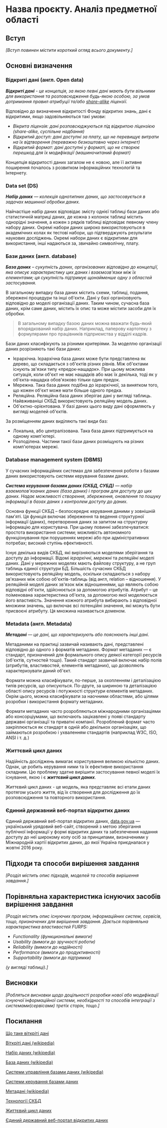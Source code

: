# Назва проєкту. Аналіз предметної області

## Вступ

*[Вступ повинен містити короткий огляд всього документу.]*


## Основні визначення

### Відкриті дані (англ. Open data)

  ***Відкриті дані** - це концепція, за якою певні дані мають бути вільними для використання та розповсюдження 
будь-якою особою, за умов дотримання правил атрибуції та/або [share-alike](https://ru.wikipedia.org/wiki/Share-alike) ліцензії.*

  Відповідно до визначення відкритості Фонду відкритих знань, дані є відкритими, якщо задовільняються такі умови:

- *Вікрита ліцензія: дані розповсюджуються під відкритою ліцензією (share-alike, суспільне надбання)*
- *Відкритий доступ: дані доступні за плату, що не перевищує витрати на їх відтворення (переважно безкоштовно через інтернет)*
- *Відкритий формат: дані доступні у форматі, що не створює перешкод для їх модифікації (машиночитаний формат)*

Концепція відкритості даних загалом не є новою, але її активне поширення почалось з розвитком інформаційних технологій та Інтернету.

### Data set (DS)

 ***Набір даних** — колекція однотипних даних, що застосовується в задачах машинної обробки даних.*

 Найчастіше набір даних відповідає змісту однієї таблиці бази даних або статистичній матриці даних, де кожна з колонок таблиці містить однорідні значення, а кожен з рядків таблиці відповідає певному члену набору даних.
 Окремі набори даних широко використовуються в академічних колах як тестові набори, що підтверджують результати наукових досліджень. Окремі набори даних є відкритими для використання, інші надаються за, звичайно символічну, плату.
 
### Бази даних (англ. database)
 
 ***База даних** – сукупність даних, організованих відповідно до концепції, яка описує характеристику цих даних і взаємозв'язки між їх елементами; ця сукупність підтримує щонайменше одну з областей застосування.* 
 
 В загальному випадку база даних містить схеми, таблиці, подання, збережені процедури та інші об'єкти. Дані у базі організовують відповідно до моделі організації даних. Таким чином, сучасна база даних, крім саме даних, містить їх опис та може містити засоби для їх обробки.

> В загальному випадку базою даних можна вважати будь-який впорядкований набір даних. Наприклад, паперову картотеку з формулярами про працівників підприємства у відділі кадрів.

 Бази даних класифікують за різними критеріями. За моделлю організації даних розрізняють такі бази даних:

- Ієрархічна. Ієрархічна база даних може бути представлена як дерево, що складається з об'єктів різних рівнів. Між об'єктами існують зв'язки типу «предок-нащадок». При цьому можлива ситуація, коли об'єкт не має нащадків або має їх декілька, тоді як у об'єкта-нащадка обов'язково тільки один предок.
- Мережна. Така база даних подібна до ієрархічної, за винятком того, що кожен об'єкт може мати більше одного предка.
- Реляційна. Реляційна база даних зберігає дані у вигляді таблиць. Найвживаніші СКБД використовують реляційну модель даних.
- Об'єктно-орієнтована. У базі даних цього виду дані оформляють у вигляді моделей об'єктів.

 За розміщенням даних виділяють такі види баз:

- Локальна, або централізована. Така база даних підтримується на одному комп'ютері.
- Розподілена. Частини такої бази даних розміщують на різних комп'ютерах мережі.

### Database management system (DBMS)

У сучасних інформаційних системах для забезпечення роботи з базами даних використовують системи керування базами даних.

 ***Система керування базами даних (СКБД, СУБД)** — набір взаємопов'язаних даних (база даних) і програм для доступу до цих даних. Надає можливості створення, 
збереження, оновлення та пошуку інформації в базах даних з контролем доступу до даних.*

 Основна функції СКБД – безпосереднє керування даними у зовнішній пам'яті. Ця функція включає збереження та ведення структурної інформації (даних), 
перетворення даних за запитом на структурну інформацію для користувача. При цьому повинні забезпечуватися: простота використання системи; можливість 
автономного функціонування при порушеннях мережі або при адміністративних потребах; високий ступінь ефективності.

 Існує декілька видів СКБД, які вирізняються моделями зберігання та доступу до інформації. Відомі *ієрархічні*, *мережні* та *реляційні* моделі даних. 
Дані у мережних моделях мають файлову структуру, а не груп таблиць єдиної структури БД. Більшість сучасних СКБД використовують реляційну модель, 
оскільки складаються з набору зв'язаних між собою об'єктів-таблиць (від англ, relation – відношення). У реляційній моделі даних зв'язок між відношеннями, 
що являють собою відповідні об'єкти, здійснюється за допомогою атрибутів. Атрибут – це поіменована характеристика об'єкта, за допомогою якої моделюється 
його властивість. Значення кожного атрибута вибирають з відповідної множини значень, що включає всі потенційні значення, які можуть бути присвоєні 
атрибуту. Ця множина називається доменом.

### Metadata (англ. Metadata)

 ***Метадані** — це дані, що характеризують або пояснюють інші дані.*
 
 Метаданими на практиці зазвичай називають дані, представлені відповідно до одного з форматів метаданих. Формат метаданих — є стандарт, призначений для формального опису деякої категорії ресурсів (об'єктів, сутностей тощо). Такий стандарт зазвичай включає набір полів (атрибутів, властивостей, елементів метаданих), що дозволяють характеризувати даний об'єкт.
 
 Формати можна класифікувати, по-перше, за охопленням і деталізацією типів ресурсів, що описуються. По-друге, за шириною та деталізацією області опису ресурсів і потужності структури елементів метаданих. Окрім цього, можна класифікувати за наочними областями, або цілями розробки і використання формату метаданих.

 Формати метаданих часто розробляються міжнародними організаціями або консорціумами, що включають зацікавлені у появі стандарту державні організації та приватні компанії. Розроблений формат часто закріплюється як стандарт в одній або декількох організаціях, що займаються розробкою і ухваленням стандартів (наприклад W3C, ISO, ANSI і т. д.)

### Життєвий цикл даних

 Надійність досліджень вимагає користування великою кількістю даних. Однак, це робить керування ними та їх ефективне використання складним. Цю проблему здатне вирішити застосування певної моделі їх існування, якою і є ***життєвий цикл даних***.
 
 Життєвий цикл даних - це модель, яка представляє всі етапи даних протягом усього життя, від їх створення для дослідження до їх розповсюдження та повторного використання.

### Єдиний державний веб-портал відкритих даних

  Єдиний державний веб-портал відкритих даних, [data.gov.ua](https://data.gov.ua/) — український урядовий веб-сайт, створений з метою зберігання публічної 
інформації у формі відкритих даних та забезпечення надання доступу до неї широкому колу осіб за принципами, визначеними у Міжнародній 
хартії відкритих даних, до якої Україна приєдналася у жовтні 2016 року.


## Підходи та способи вирішення завдання

*[Розділ містить опис підходів, моделей та способів вирішення завдання.]*

## Порівняльна характеристика існуючих засобів вирішення завдання

*[Розділ містить опис існуючих програм, інформаційних систем, сервісів, тощо, призначених для вирішення 
завдання. Дається порівняльна характеристика властивостей FURPS:*
- *Functionality (функциональні вимоги)*
- *Usability (вимоги до зручності роботи)*
- *Reliability (вимоги до надійності)*
- *Performance (вимоги до продуктивності)*
- *Supportability (вимоги до підтримки)*

 *(у вигляді таблиці).]*

## Висновки

*[Робляться висновки щодо доцільності розробки нової або модифікації існуючої інформаційної системи, необхідності та способів інтеграції з системами(сервісами) третіх сторін, тощо.]*

## Посилання

[Що таке віткріті дані](http://most.ks.ua/news/url/vidkriti_dani_angl_open_data)

[Віткріті дані (wikipedia)](https://uk.wikipedia.org/wiki/%D0%92%D1%96%D0%B4%D0%BA%D1%80%D0%B8%D1%82%D1%96_%D0%B4%D0%B0%D0%BD%D1%96)

[Набір даних (wikipedia)](https://uk.wikipedia.org/wiki/%D0%9D%D0%B0%D0%B1%D1%96%D1%80_%D0%B4%D0%B0%D0%BD%D0%B8%D1%85)

[База даних (wikipedia)](https://uk.wikipedia.org/wiki/%D0%91%D0%B0%D0%B7%D0%B0_%D0%B4%D0%B0%D0%BD%D0%B8%D1%85#cite_note-1)

[Системи управління базами даних (wikipedia)](https://uk.wikipedia.org/wiki/%D0%A1%D0%B8%D1%81%D1%82%D0%B5%D0%BC%D0%B0_%D1%83%D0%BF%D1%80%D0%B0%D0%B2%D0%BB%D1%96%D0%BD%D0%BD%D1%8F_%D0%B1%D0%B0%D0%B7%D0%B0%D0%BC%D0%B8_%D0%B4%D0%B0%D0%BD%D0%B8%D1%85)

[Системи керування базами даних](https://pidru4niki.com/81326/tehnika/sistemi_keruvannya_bazami_danih)

[Метадані (wikipedia)](https://uk.wikipedia.org/wiki/%D0%9C%D0%B5%D1%82%D0%B0%D0%B4%D0%B0%D0%BD%D1%96#:~:text=%D0%9C%D0%B5%D1%82%D0%B0%D0%B4%D0%B0%D0%BD%D1%96%20%D1%86%D0%B5%20%D0%BD%D0%B0%D0%B1%D1%96%D1%80%20%D0%B4%D0%BE%D0%BF%D1%83%D1%81%D1%82%D0%B8%D0%BC%D0%B8%D1%85%20%D1%81%D1%82%D1%80%D1%83%D0%BA%D1%82%D1%83%D1%80%D0%BE%D0%B2%D0%B0%D0%BD%D0%B8%D1%85,%D1%80%D0%B5%D1%81%D1%83%D1%80%D1%81%D1%96%D0%B2%20%E2%80%94%20%D1%82%D0%B0%20%D1%96%D0%B3%D0%BD%D0%BE%D1%80%D1%83%D1%94%20%D1%96%D0%BD%D1%88%D1%96%20%D0%BF%D1%80%D0%B8%D0%B7%D0%BD%D0%B0%D1%87%D0%B5%D0%BD%D0%BD%D1%8F.)

[Технології СКБД](https://rdb.dp.ua/uk/chapter_01)

[Життєвий цикл даних](http://um.co.ua/2/2-7/2-71692.html)

[Єдиний державний веб-портал відкритих даних](https://data.gov.ua/)

